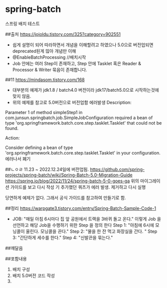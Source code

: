 # spring-batch
스프링 배치 테스트

##출처
https://jojoldu.tistory.com/325?category=902551
- 쉽게 설명이 되어 따라하면서 개념을 이해할려고 하였으나 5.0으로 버전업되면 deprecated된게 많아 개념만 이해
- @EnableBatchProcessing //배치시작
- Job 안에는 여러 Step이 존재하고, Step 안에 Tasklet 혹은 Reader & Processor & Writer 묶음이 존재합니다.

##11
https://mindasom.tistory.com/168
- 대부분의 예제가 jdk1.8 / batch4.0 버전이라 jdk17/batch5.0으로 시작하는것에 맞지 않음.
- 위의 예제를 참고로 5.0버전으로 버전업함
에러발생
Description:

Parameter 1 of method simpleStep1 in com.junsun.springbatch.job.SimpleJobConfiguration required a bean of type 'org.springframework.batch.core.step.tasklet.Tasklet' that could not be found.


Action:

Consider defining a bean of type 'org.springframework.batch.core.step.tasklet.Tasklet' in your configuration.
에러나서 폐기

##ㄴㅇㄹ 11.23 ~ 2022.12.24일에 버전업됨.
https://github.com/spring-projects/spring-batch/wiki/Spring-Batch-5.0-Migration-Guide
https://spring.io/blog/2022/11/24/spring-batch-5-0-goes-ga
위의 마이그레이션 가이드를 보고 다시 작성
기 추가했던 쿼츠가 에러 발생. 제거하고 다시 실행

당연하게 예제가 없다. 그래서 공식 가이드를 참고하여 만들기로 함.


##정리
https://warpgate3.tistory.com/entry/Spring-Batch-Sample-Code-1
- JOB: "매일 아침 6시마다 집 앞 공원에서 트랙을 3바퀴 돌고 온다."
이렇게 Job 을 선언하고 해당 Job을 수행하기 위한 Step 을 정의 한다
Step 1: "아침에 6시에 모닝콜이 울린다. 모닝콜을 끈다."
Step 2: "물을 한 잔 먹고 화장실을 간다. "
Step 3: "간단하게 세수를 한다."
Step 4: "신발끈을 묶는다."



##깨달음

##포함내용
1. 배치 구성
2. 배치 5.0버전 코드 작성
3. 